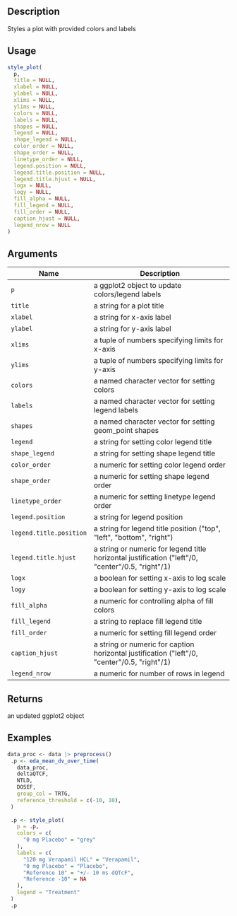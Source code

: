 ## Description

Styles a plot with provided colors and labels

## Usage

```r
style_plot(
  p,
  title = NULL,
  xlabel = NULL,
  ylabel = NULL,
  xlims = NULL,
  ylims = NULL,
  colors = NULL,
  labels = NULL,
  shapes = NULL,
  legend = NULL,
  shape_legend = NULL,
  color_order = NULL,
  shape_order = NULL,
  linetype_order = NULL,
  legend.position = NULL,
  legend.title.position = NULL,
  legend.title.hjust = NULL,
  logx = NULL,
  logy = NULL,
  fill_alpha = NULL,
  fill_legend = NULL,
  fill_order = NULL,
  caption_hjust = NULL,
  legend_nrow = NULL
)
```

## Arguments

| Name | Description |
|------|-------------|
| `p` | a ggplot2 object to update colors/legend labels |
| `title` | a string for a plot title |
| `xlabel` | a string for x-axis label |
| `ylabel` | a string for y-axis label |
| `xlims` | a tuple of numbers specifying limits for x-axis |
| `ylims` | a tuple of numbers specifying limits for y-axis |
| `colors` | a named character vector for setting colors |
| `labels` | a named character vector for setting legend labels |
| `shapes` | a named character vector for setting geom_point shapes |
| `legend` | a string for setting color legend title |
| `shape_legend` | a string for setting shape legend title |
| `color_order` | a numeric for setting color legend order |
| `shape_order` | a numeric for setting shape legend order |
| `linetype_order` | a numeric for setting linetype legend order |
| `legend.position` | a string for legend position |
| `legend.title.position` | a string for legend title position ("top", "left", "bottom", "right") |
| `legend.title.hjust` | a string or numeric for legend title horizontal justification ("left"/0, "center"/0.5, "right"/1) |
| `logx` | a boolean for setting x-axis to log scale |
| `logy` | a boolean for setting y-axis to log scale |
| `fill_alpha` | a numeric for controlling alpha of fill colors |
| `fill_legend` | a string to replace fill legend title |
| `fill_order` | a numeric for setting fill legend order |
| `caption_hjust` | a string or numeric for caption horizontal justification ("left"/0, "center"/0.5, "right"/1) |
| `legend_nrow` | a numeric for number of rows in legend |

## Returns

an updated ggplot2 object

## Examples

```r
data_proc <- data |> preprocess()
 .p <- eda_mean_dv_over_time(
   data_proc,
   deltaQTCF,
   NTLD,
   DOSEF,
   group_col = TRTG,
   reference_threshold = c(-10, 10),
 )
 
 .p <- style_plot(
   p = .p,
   colors = c(
     "0 mg Placebo" = "grey"
   ),
   labels = c(
     "120 mg Verapamil HCL" = "Verapamil",
     "0 mg Placebo" = "Placebo",
     "Reference 10" = "+/- 10 ms dQTcF",
     "Reference -10" = NA
   ),
   legend = "Treatment"
 )
 .p
```


